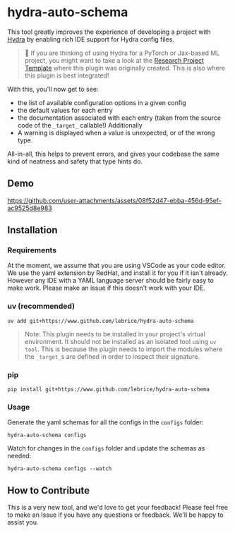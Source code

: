 # hydra-auto-schema

This tool greatly improves the experience of developing a project with [Hydra](https://hydra.cc) by enabling rich IDE support for Hydra config files.

> 📢 If you are thinking of using Hydra for a PyTorch or Jax-based ML project, you might want to take a look at the [Research Project Template](https://github.com/mila-iqia/ResearchTemplate/) where this plugin was originally created. This is also where this plugin is best integrated!

With this, you'll now get to see:

- the list of available configuration options in a given config
- the default values for each entry
- the documentation associated with each entry (taken from the source code of the `_target_` callable!)
    Additionally
- A warning is displayed when a value is unexpected, or of the wrong type.

All-in-all, this helps to prevent errors, and gives your codebase the same kind of neatness and safety that type hints do.

## Demo

https://github.com/user-attachments/assets/08f52d47-ebba-456d-95ef-ac9525d8e983

## Installation

### Requirements

At the moment, we assume that you are using VSCode as your code editor. We use the yaml extension by RedHat, and install it for you if it isn't already. However any IDE with a YAML language server should be fairly easy to make work. Please make an issue if this doesn't work with your IDE.

### uv (recommended)

```console
uv add git+https://www.github.com/lebrice/hydra-auto-schema
```

> Note: This plugin needs to be installed in your project's virtual environment. It should not be installed as an isolated tool using `uv tool`.
> This is because the plugin needs to import the modules where the `_target_`s are defined in order to inspect their signature.

### pip

```console
pip install git+https://www.github.com/lebrice/hydra-auto-schema
```

### Usage

Generate the yaml schemas for all the configs in the `configs` folder:

```console
hydra-auto-schema configs
```

Watch for changes in the `configs` folder and update the schemas as needed:

```console
hydra-auto-schema configs --watch
```

## How to Contribute

This is a very new tool, and we'd love to get your feedback!
Please feel free to make an Issue if you have any questions or feedback. We'll be happy to assist you.
